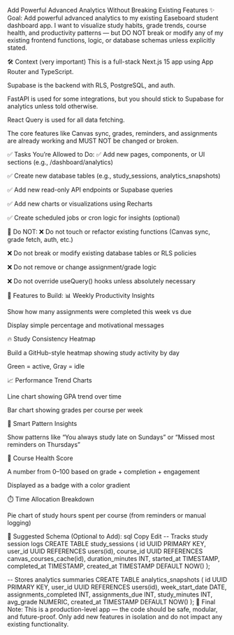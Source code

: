 Add Powerful Advanced Analytics Without Breaking Existing Features
✨ Goal: Add powerful advanced analytics to my existing Easeboard student dashboard app. I want to visualize study habits, grade trends, course health, and productivity patterns — but DO NOT break or modify any of my existing frontend functions, logic, or database schemas unless explicitly stated.

🛠 Context (very important)
This is a full-stack Next.js 15 app using App Router and TypeScript.

Supabase is the backend with RLS, PostgreSQL, and auth.

FastAPI is used for some integrations, but you should stick to Supabase for analytics unless told otherwise.

React Query is used for all data fetching.

The core features like Canvas sync, grades, reminders, and assignments are already working and MUST NOT be changed or broken.

✅ Tasks You’re Allowed to Do:
✅ Add new pages, components, or UI sections (e.g., /dashboard/analytics)

✅ Create new database tables (e.g., study_sessions, analytics_snapshots)

✅ Add new read-only API endpoints or Supabase queries

✅ Add new charts or visualizations using Recharts

✅ Create scheduled jobs or cron logic for insights (optional)

🚫 Do NOT:
❌ Do not touch or refactor existing functions (Canvas sync, grade fetch, auth, etc.)

❌ Do not break or modify existing database tables or RLS policies

❌ Do not remove or change assignment/grade logic

❌ Do not override useQuery() hooks unless absolutely necessary

🎯 Features to Build:
📊 Weekly Productivity Insights

Show how many assignments were completed this week vs due

Display simple percentage and motivational messages

🔥 Study Consistency Heatmap

Build a GitHub-style heatmap showing study activity by day

Green = active, Gray = idle

📈 Performance Trend Charts

Line chart showing GPA trend over time

Bar chart showing grades per course per week

🧠 Smart Pattern Insights

Show patterns like “You always study late on Sundays” or “Missed most reminders on Thursdays”

📘 Course Health Score

A number from 0–100 based on grade + completion + engagement

Displayed as a badge with a color gradient

⏱️ Time Allocation Breakdown

Pie chart of study hours spent per course (from reminders or manual logging)

💾 Suggested Schema (Optional to Add):
sql
Copy
Edit
-- Tracks study session logs
CREATE TABLE study_sessions (
  id UUID PRIMARY KEY,
  user_id UUID REFERENCES users(id),
  course_id UUID REFERENCES canvas_courses_cache(id),
  duration_minutes INT,
  started_at TIMESTAMP,
  completed_at TIMESTAMP,
  created_at TIMESTAMP DEFAULT NOW()
);

-- Stores analytics summaries
CREATE TABLE analytics_snapshots (
  id UUID PRIMARY KEY,
  user_id UUID REFERENCES users(id),
  week_start_date DATE,
  assignments_completed INT,
  assignments_due INT,
  study_minutes INT,
  avg_grade NUMERIC,
  created_at TIMESTAMP DEFAULT NOW()
);
📌 Final Note:
This is a production-level app — the code should be safe, modular, and future-proof. Only add new features in isolation and do not impact any existing functionality.

